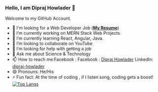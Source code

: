 ### Hello, I am Dipraj Howlader 👋
Welcome to my GitHub Account.

- 💼 I'm looking for a Web Developer Job ([**My Resume**](https://drive.google.com/uc?export=download&id=1lu0S4Cl-nnqV0mvCBn77uBMRfBCaGnfb))
- 🔭 I’m currently working on MERN Stack Web Projects
- 🌱 I’m currently learning React, Angular, Java.
- 👯 I’m looking to collaborate on YouTube
- 🤔 I’m looking for help with getting a job
- 💬 Ask me about Science & Technology
- 📫 How to reach me:Facebook : Facebook : [Dipraj Howlader](https://www.facebook.com/your.dipraj) LinkedIn: [dipraj-howlader](https://www.linkedin.com/in/dipraj-howlader/)
- 😄 Pronouns: He/His
- ⚡ Fun fact: At the time of coding , if I listen song, coding gets a boost!
[![Top Langs](https://github-readme-stats.vercel.app/api/top-langs/?username=anuraghazra&layout=compact)](https://github.com/anuraghazra/github-readme-stats)


